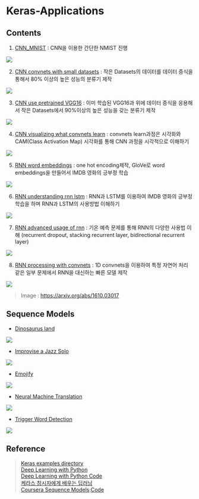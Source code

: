 # Keras-Applications

## Contents

1. [CNN_MNIST](https://github.com/newhiwoong/Keras-Applications/blob/master/01_CNN_MNIST.ipynb) : CNN을 이용한 간단한 NMIST 진행  

![](images/01.PNG)

2. [CNN convnets with small datasets](https://github.com/newhiwoong/Keras-Applications/blob/master/02_CNN_convnets_with_small_datasets.ipynb) : 작은 Datasets의 데이터를 데이터 증식을 통해서 80% 이상의 높은 성능의 분류기 제작

![](images/02.PNG)

3. [CNN use pretrained VGG16](https://github.com/newhiwoong/Keras-Applications/blob/master/03_CNN_use_pretrained_VGG16.ipynb) : 이미 학습된 VGG16과 위에 데이터 증식을 응용해서 작은 Datasets에서 90%이상의 높은 성능을 갖는 분류기 제작

![](images/03.PNG)

4. [CNN visualizing what convnets learn](https://github.com/newhiwoong/Keras-Applications/blob/master/03_CNN_use_pretrained_VGG16.ipynb) : convnets learn과정은 시각화와 CAM(Class Activation Map) 시각화를 통해 CNN 과정을 시각적으로 이해하기

![](images/04.PNG)

5. [RNN word embeddings](https://github.com/newhiwoong/Keras-Applications/blob/master/05_RNN_word_embeddings.ipynb) : one hot encoding제작, GloVe로 word embeddings을 만들어서 IMDB 영화의 긍부정 학습

![](images/05.PNG)

6. [RNN understanding rnn lstm](https://github.com/newhiwoong/Keras-Applications/blob/master/06_RNN_understanding_rnn_lstm.ipynb) : RNN과 LSTM를 이용하여 IMDB 영화의 긍부정 학습을 하며 RNN과 LSTM의 사용방법 이해하기

![](images/06.PNG)

7. [RNN advanced usage of rnn](https://github.com/newhiwoong/Keras-Applications/blob/master/07_RNN_advanced_usage_of_rnn.ipynb) : 기온 예측 문제를 통해 RNN의 다양한 사용법 이해 (recurrent dropout, stacking recurrent layer, bidirectional recurrent layer)

![](images/07.PNG)

8. [RNN processing with convnets](https://github.com/newhiwoong/Keras-Applications/blob/master/08_RNN_processing_with_convnets) : 1D convnets을 이용하여 특정 자연어 처리 같은 일부 문제에서 RNN을 대신하는 빠른 모델 제작

![](images/08.PNG)  

> Image : https://arxiv.org/abs/1610.03017



## Sequence Models

- [Dinosaurus land](https://github.com/newhiwoong/Sequence-Models-coursera/blob/master/Week%201/Dinosaur%20Island%20--%20Character-level%20language%20model/Dinosaurus%2BIsland%2B--%2BCharacter%2Blevel%2Blanguage%2Bmodel%2Bfinal%2B-%2Bv3.ipynb)

[![](https://github.com/newhiwoong/Keras-Applications/raw/015d452312af24815ead6770770e9eacad7f2395/images/s1.png)](https://github.com/newhiwoong/Keras-Applications/blob/015d452312af24815ead6770770e9eacad7f2395/images/s1.png)

- [Improvise a Jazz Solo](https://github.com/newhiwoong/Sequence-Models-coursera/blob/master/Week%201/Jazz%20improvisation%20with%20LSTM/Improvise%2Ba%2BJazz%2BSolo%2Bwith%2Ban%2BLSTM%2BNetwork%2B-%2Bv3.ipynb)

[![](https://github.com/newhiwoong/Keras-Applications/raw/015d452312af24815ead6770770e9eacad7f2395/images/s2.png)](https://github.com/newhiwoong/Keras-Applications/blob/015d452312af24815ead6770770e9eacad7f2395/images/s2.png)

- [Emojify](https://github.com/newhiwoong/Sequence-Models-coursera/blob/master/Week%202/Emojify/Emojify%2B-%2Bv2.ipynb)

[![](https://github.com/newhiwoong/Keras-Applications/raw/015d452312af24815ead6770770e9eacad7f2395/images/s3.png)](https://github.com/newhiwoong/Keras-Applications/blob/015d452312af24815ead6770770e9eacad7f2395/images/s3.png)

- [Neural Machine Translation](https://github.com/newhiwoong/Sequence-Models-coursera/blob/master/Week%203/Machine%20Translation/Neural%2Bmachine%2Btranslation%2Bwith%2Battention%2B-%2Bv4.ipynb)

[![](https://github.com/newhiwoong/Keras-Applications/raw/015d452312af24815ead6770770e9eacad7f2395/images/s4.png)](https://github.com/newhiwoong/Keras-Applications/blob/015d452312af24815ead6770770e9eacad7f2395/images/s4.png)

- [Trigger Word Detection](https://github.com/newhiwoong/Sequence-Models-coursera/blob/master/Week%203/Trigger%20word%20detection/Trigger%2Bword%2Bdetection%2B-%2Bv1.ipynb)

[![](https://github.com/newhiwoong/Keras-Applications/raw/015d452312af24815ead6770770e9eacad7f2395/images/s5.png)](https://github.com/newhiwoong/Keras-Applications/blob/015d452312af24815ead6770770e9eacad7f2395/images/s5.png)



## Reference

> [Keras examples directory](https://github.com/keras-team/keras/tree/master/examples)  
> [Deep Learning with Python](https://www.amazon.com/Deep-Learning-Python-Francois-Chollet/dp/1617294438/)  
> [Deep Learning with Python Code](https://github.com/fchollet/deep-learning-with-python-notebooks)  
> [케라스 창시자에게 배우는 딥러닝](https://github.com/rickiepark/deep-learning-with-python-notebooks)  
> [Coursera Sequence Models](https://www.coursera.org/learn/nlp-sequence-models):[Code](https://github.com/newhiwoong/Sequence-Models-coursera)

